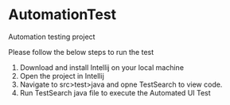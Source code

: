 # AutomationTest
Automation testing project 

Please follow the below steps to run the test

1. Download and install Intellij on your local machine
2. Open the project in Intellij
3. Navigate to src>test>java and opne TestSearch to view code.
4. Run TestSearch java file to execute the Automated UI Test



